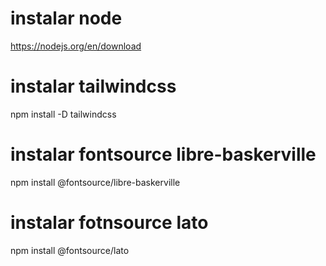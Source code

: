 # instalar node
https://nodejs.org/en/download

# instalar tailwindcss
npm install -D tailwindcss

# instalar fontsource libre-baskerville
npm install @fontsource/libre-baskerville

# instalar fotnsource lato
npm install @fontsource/lato